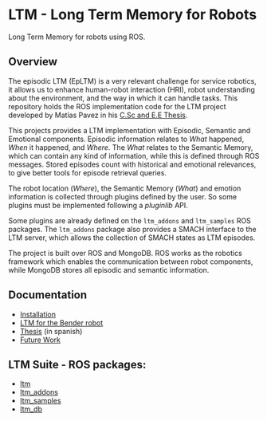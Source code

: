 # LTM - Long Term Memory for Robots

Long Term Memory for robots using ROS.

## Overview

The episodic LTM (EpLTM) is a very relevant challenge for service robotics, it allows us to enhance human-robot interaction (HRI), robot understanding about the environment, and the way in which it can handle tasks. This repository holds the ROS implementation code for the LTM project developed by Matías Pavez in his [C.Sc and E.E Thesis](https://github.com/mpavezb/memoria).

This projects provides a LTM implementation with Episodic, Semantic and Emotional components. Episodic information relates to *What* happened, *When* it happened, and *Where*. The *What* relates to the Semantic Memory, which can contain any kind of information, while this is defined through ROS messages. Stored episodes count with historical and emotional relevances, to give better tools for episode retrieval queries. 

The robot location (*Where*), the Semantic Memory (*What*) and emotion information is collected through plugins defined by the user. So some plugins must be implemented following a *pluginlib* API.

Some plugins are already defined on the `ltm_addons` and `ltm_samples` ROS packages. The `ltm_addons` package also provides a SMACH interface to the LTM server, which allows the collection of SMACH states as LTM episodes.

The project is built over ROS and MongoDB. ROS works as the robotics framework which enables the communication between robot components, while MongoDB stores all episodic and semantic information.


## Documentation

- [Installation](doc/installation.md)
- [LTM for the Bender robot](https://github.com/uchile-robotics/bender_ltm)
- [Thesis](https://github.com/mpavezb/memoria) (in spanish)
- [Future Work](doc/proposed.md)


## LTM Suite - ROS packages:

- [ltm](https://github.com/mpavezb/ltm)
- [ltm_addons](https://github.com/mpavezb/ltm_addons)
- [ltm_samples](https://github.com/mpavezb/ltm_samples)
- [ltm_db](https://github.com/mpavezb/ltm_db)
